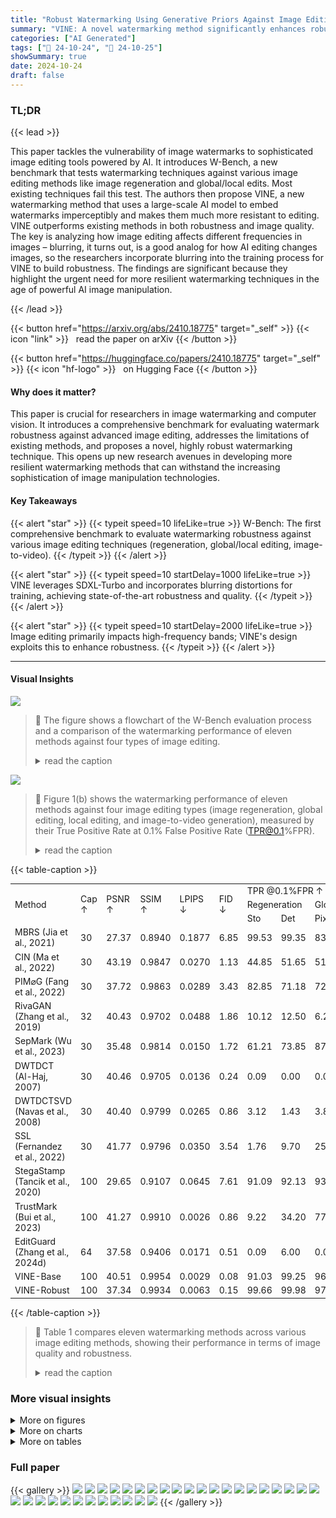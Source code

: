 ```yaml
---
title: "Robust Watermarking Using Generative Priors Against Image Editing: From Benchmarking to Advances"
summary: "VINE: A novel watermarking method significantly enhances robustness against advanced image editing techniques while maintaining high image quality, outperforming existing methods."
categories: ["AI Generated"]
tags: ["🔖 24-10-24", "🤗 24-10-25"]
showSummary: true
date: 2024-10-24
draft: false
---
```


### TL;DR


{{< lead >}}

This paper tackles the vulnerability of image watermarks to sophisticated image editing tools powered by AI.  It introduces W-Bench, a new benchmark that tests watermarking techniques against various image editing methods like image regeneration and global/local edits.  Most existing techniques fail this test.  The authors then propose VINE, a new watermarking method that uses a large-scale AI model to embed watermarks imperceptibly and makes them much more resistant to editing.  VINE outperforms existing methods in both robustness and image quality.  The key is analyzing how image editing affects different frequencies in images – blurring, it turns out, is a good analog for how AI editing changes images, so the researchers incorporate blurring into the training process for VINE to build robustness.  The findings are significant because they highlight the urgent need for more resilient watermarking techniques in the age of powerful AI image manipulation.

{{< /lead >}}


{{< button href="https://arxiv.org/abs/2410.18775" target="_self" >}}
{{< icon "link" >}} &nbsp; read the paper on arXiv
{{< /button >}}

{{< button href="https://huggingface.co/papers/2410.18775" target="_self" >}}
{{< icon "hf-logo" >}} &nbsp; on Hugging Face
{{< /button >}}

#### Why does it matter?
This paper is crucial for researchers in image watermarking and computer vision.  It introduces a comprehensive benchmark for evaluating watermark robustness against advanced image editing, addresses the limitations of existing methods, and proposes a novel, highly robust watermarking technique. This opens up new research avenues in developing more resilient watermarking methods that can withstand the increasing sophistication of image manipulation technologies.
#### Key Takeaways

{{< alert "star" >}}
{{< typeit speed=10 lifeLike=true >}} W-Bench: The first comprehensive benchmark to evaluate watermarking robustness against various image editing techniques (regeneration, global/local editing, image-to-video). {{< /typeit >}}
{{< /alert >}}

{{< alert "star" >}}
{{< typeit speed=10 startDelay=1000 lifeLike=true >}} VINE leverages SDXL-Turbo and incorporates blurring distortions for training, achieving state-of-the-art robustness and quality. {{< /typeit >}}
{{< /alert >}}

{{< alert "star" >}}
{{< typeit speed=10 startDelay=2000 lifeLike=true >}} Image editing primarily impacts high-frequency bands; VINE's design exploits this to enhance robustness. {{< /typeit >}}
{{< /alert >}}

------
#### Visual Insights



![](figures/figures_2_0.png)

> 🔼 The figure shows a flowchart of the W-Bench evaluation process and a comparison of the watermarking performance of eleven methods against four types of image editing.
> <details>
> <summary>read the caption</summary>
> Figure 1: (a) Flowchart of the W-Bench evaluation process. (b) Watermarking performance. Each method is illustrated with a diamond and four bars. The area of the diamond represents the method's encoding capacity. The y-coordinate of the diamond's center indicates normalized image quality, calculated by averaging the normalized PSNR, SSIM, LPIPS, and FID between watermarked and input images. The x-coordinate represents robustness, measured by the True Positive Rate at a 0.1% False Positive Rate (TPR@0.1%FPR) averaged across four types of image editing methods, encompassing a total of seven distinct models and algorithms. The four bars are oriented to signify different editing tasks: image regeneration (left), global editing (top), local editing (right), and image-to-video generation (bottom). The length of each bar reflects the method's normalized TPR@0.1%FPR after each type of image editing-the longer the bar, the better the performance.
> </details>





![](charts/charts_2_0.png)

> 🔼 Figure 1(b) shows the watermarking performance of eleven methods against four image editing types (image regeneration, global editing, local editing, and image-to-video generation), measured by their True Positive Rate at 0.1% False Positive Rate (TPR@0.1%FPR).
> <details>
> <summary>read the caption</summary>
> Figure 1: (a) Flowchart of the W-Bench evaluation process. (b) Watermarking performance. Each method is illustrated with a diamond and four bars. The area of the diamond represents the method's encoding capacity. The y-coordinate of the diamond's center indicates normalized image quality, calculated by averaging the normalized PSNR, SSIM, LPIPS, and FID between watermarked and input images. The x-coordinate represents robustness, measured by the True Positive Rate at a 0.1% False Positive Rate (TPR@0.1%FPR) averaged across four types of image editing methods, encompassing a total of seven distinct models and algorithms. The four bars are oriented to signify different editing tasks: image regeneration (left), global editing (top), local editing (right), and image-to-video generation (bottom). The length of each bar reflects the method's normalized TPR@0.1%FPR after each type of image editing-the longer the bar, the better the performance.
> </details>





{{< table-caption >}}
<br><table id='2' style='font-size:14px'><tr><td rowspan="3">Method</td><td rowspan="3">Cap ↑</td><td rowspan="3">PSNR ↑</td><td rowspan="3">SSIM ↑</td><td rowspan="3">LPIPS ↓</td><td rowspan="3">FID ↓</td><td colspan="8">TPR @0.1%FPR ↑ (%) (averaged over all difficulty levels)</td></tr><tr><td colspan="2">Regeneration</td><td colspan="3">Global Editing</td><td colspan="2">Local Editing</td><td>I2V</td></tr><tr><td>Sto</td><td>Det</td><td>Pix2Pix</td><td>Ultra</td><td>Magic</td><td>Ultra</td><td>CtrlN</td><td>SVD</td></tr><tr><td>MBRS (Jia et al., 2021)</td><td>30</td><td>27.37</td><td>0.8940</td><td>0.1877</td><td>6.85</td><td>99.53</td><td>99.35</td><td>83.50</td><td>7.50</td><td>88.54</td><td>99.60</td><td>89.16</td><td>13.55</td></tr><tr><td>CIN (Ma et al., 2022)</td><td>30</td><td>43.19</td><td>0.9847</td><td>0.0270</td><td>1.13</td><td>44.85</td><td>51.65</td><td>51.40</td><td>17.00</td><td>68.38</td><td>51.28</td><td>66.04</td><td>2.93</td></tr><tr><td>PIM⌀G (Fang et al., 2022)</td><td>30</td><td>37.72</td><td>0.9863</td><td>0.0289</td><td>3.43</td><td>82.85</td><td>71.18</td><td>72.78</td><td>40.14</td><td>81.88</td><td>74.30</td><td>64.22</td><td>14.33</td></tr><tr><td>RivaGAN (Zhang et al., 2019)</td><td>32</td><td>40.43</td><td>0.9702</td><td>0.0488</td><td>1.86</td><td>10.12</td><td>12.50</td><td>6.22</td><td>4.14</td><td>33.96</td><td>34.28</td><td>56.92</td><td>3.15</td></tr><tr><td>SepMark (Wu et al., 2023)</td><td>30</td><td>35.48</td><td>0.9814</td><td>0.0150</td><td>1.72</td><td>61.21</td><td>73.85</td><td>87.74</td><td>51.84</td><td>82.58</td><td>92.94</td><td>97.14</td><td>8.81</td></tr><tr><td>DWTDCT (Al-Haj, 2007)</td><td>30</td><td>40.46</td><td>0.9705</td><td>0.0136</td><td>0.24</td><td>0.09</td><td>0.00</td><td>0.04</td><td>0.06</td><td>0.04</td><td>0.32</td><td>0.56</td><td>0.01</td></tr><tr><td>DWTDCTSVD (Navas et al., 2008)</td><td>30</td><td>40.40</td><td>0.9799</td><td>0.0265</td><td>0.86</td><td>3.12</td><td>1.43</td><td>3.82</td><td>4.02</td><td>30.84</td><td>24.56</td><td>50.04</td><td>0.76</td></tr><tr><td>SSL (Fernandez et al., 2022)</td><td>30</td><td>41.77</td><td>0.9796</td><td>0.0350</td><td>3.54</td><td>1.76</td><td>9.70</td><td>25.06</td><td>10.58</td><td>50.10</td><td>25.28</td><td>31.46</td><td>3.65</td></tr><tr><td>StegaStamp (Tancik et al., 2020)</td><td>100</td><td>29.65</td><td>0.9107</td><td>0.0645</td><td>7.61</td><td>91.09</td><td>92.13</td><td>93.72</td><td>51.24</td><td>91.18</td><td>98.84</td><td>99.06</td><td>30.85</td></tr><tr><td>TrustMark (Bui et al., 2023)</td><td>100</td><td>41.27</td><td>0.9910</td><td>0.0026</td><td>0.86</td><td>9.22</td><td>34.20</td><td>77.72</td><td>43.48</td><td>85.90</td><td>76.62</td><td>59.78</td><td>39.60</td></tr><tr><td>EditGuard (Zhang et al., 2024d)</td><td>64</td><td>37.58</td><td>0.9406</td><td>0.0171</td><td>0.51</td><td>0.09</td><td>6.00</td><td>0.06</td><td>1.16</td><td>0.24</td><td>0.18</td><td>2.66</td><td>0.18</td></tr><tr><td>VINE-Base</td><td>100</td><td>40.51</td><td>0.9954</td><td>0.0029</td><td>0.08</td><td>91.03</td><td>99.25</td><td>96.30</td><td>80.90</td><td>89.29</td><td>99.60</td><td>89.68</td><td>25.44</td></tr><tr><td>VINE-Robust</td><td>100</td><td>37.34</td><td>0.9934</td><td>0.0063</td><td>0.15</td><td>99.66</td><td>99.98</td><td>97.46</td><td>86.86</td><td>94.58</td><td>99.96</td><td>93.04</td><td>36.33</td></tr></table>{{< /table-caption >}}

> 🔼 Table 1 compares eleven watermarking methods across various image editing methods, showing their performance in terms of image quality and robustness.
> <details>
> <summary>read the caption</summary>
> Table 1: Comparison of watermarking performance in terms of watermarked image quality and detection accuracy across various image editing methods. Quality metrics are averaged over 10,000 images, and the TPR@0.1%FPR for each specific editing method is averaged over 5,000 images. The best value in each column is highlighted in bold, and the second best value is underlined. Abbreviations: Cap = Encoding Capacity; Sto = Stochastic Regeneration; Det = Deterministic Regeneration; Pix2Pix = Instruct-Pix2Pix; Ultra = UltraEdit; Magic = MagicBrush; CtrlN = ControlNet-Inpainting; SVD = Stable Video Diffusion.
> </details>



### More visual insights

<details>
<summary>More on figures
</summary>


![](figures/figures_4_0.png)

> 🔼 The figure illustrates how image editing affects the frequency spectrum of an image, showing that Instruct-Pix2Pix primarily removes high-frequency components while preserving low-frequency content.
> <details>
> <summary>read the caption</summary>
> Figure 2: Process for analyzing the impact of image editing on an image's frequency spectrum. In this example, the editing model Instruct-Pix2Pix, denoted as ∈(·), is employed. The function F(·) represents the Fourier transform, and we visualize its magnitude on a logarithmic scale.
> </details>



![](figures/figures_6_0.png)

> 🔼 The figure illustrates the architecture of the proposed VINE watermarking method, highlighting the use of SDXL-Turbo, a condition adaptor, zero-convolution layers, skip connections, and ConvNeXt-B.
> <details>
> <summary>read the caption</summary>
> Figure 4: The overall framework of our method, VINE. We utilize the pretrained one-step text-to-image model SDXL-Turbo as the watermark encoder. A condition adaptor is incorporated to fuse the watermark with the image before passing the information to the VAE encoder. Zero-convolution layers (Zhang et al., 2023) and skip connections are added for better perceptual similarity. For decoding the watermark, we employ ConvNeXt-B (Liu et al., 2022b) as the decoder, with an additional fully connected layer to output a 100-bit watermark. Throughout the entire training process, the SDXL-Turbo text prompt is set to null prompt. Figure 9 shows the condition adaptor architecture.
> </details>



![](figures/figures_9_0.png)

> 🔼 The figure shows a flowchart of the W-Bench evaluation process and a comparison of the watermarking performance of eleven methods against four types of image editing.
> <details>
> <summary>read the caption</summary>
> Figure 1: (a) Flowchart of the W-Bench evaluation process. (b) Watermarking performance. Each method is illustrated with a diamond and four bars. The area of the diamond represents the method's encoding capacity. The y-coordinate of the diamond's center indicates normalized image quality, calculated by averaging the normalized PSNR, SSIM, LPIPS, and FID between watermarked and input images. The x-coordinate represents robustness, measured by the True Positive Rate at a 0.1% False Positive Rate (TPR@0.1%FPR) averaged across four types of image editing methods, encompassing a total of seven distinct models and algorithms. The four bars are oriented to signify different editing tasks: image regeneration (left), global editing (top), local editing (right), and image-to-video generation (bottom). The length of each bar reflects the method's normalized TPR@0.1%FPR after each type of image editing-the longer the bar, the better the performance.
> </details>



![](figures/figures_25_0.png)

> 🔼 Figure 1 shows the flowchart of the W-Bench evaluation process and a comparison of the watermarking performance of eleven methods across four types of image editing tasks.
> <details>
> <summary>read the caption</summary>
> Figure 1: (a) Flowchart of the W-Bench evaluation process. (b) Watermarking performance. Each method is illustrated with a diamond and four bars. The area of the diamond represents the method's encoding capacity. The y-coordinate of the diamond's center indicates normalized image quality, calculated by averaging the normalized PSNR, SSIM, LPIPS, and FID between watermarked and input images. The x-coordinate represents robustness, measured by the True Positive Rate at a 0.1% False Positive Rate (TPR@0.1%FPR) averaged across four types of image editing methods, encompassing a total of seven distinct models and algorithms. The four bars are oriented to signify different editing tasks: image regeneration (left), global editing (top), local editing (right), and image-to-video generation (bottom). The length of each bar reflects the method's normalized TPR@0.1%FPR after each type of image editing-the longer the bar, the better the performance.
> </details>



![](figures/figures_27_0.png)

> 🔼 Figure 1 shows a flowchart of the W-Bench evaluation process and a comparison of the watermarking performance of eleven methods across four types of image editing, showing robustness and image quality.
> <details>
> <summary>read the caption</summary>
> Figure 1: (a) Flowchart of the W-Bench evaluation process. (b) Watermarking performance. Each method is illustrated with a diamond and four bars. The area of the diamond represents the method's encoding capacity. The y-coordinate of the diamond's center indicates normalized image quality, calculated by averaging the normalized PSNR, SSIM, LPIPS, and FID between watermarked and input images. The x-coordinate represents robustness, measured by the True Positive Rate at a 0.1% False Positive Rate (TPR@0.1%FPR) averaged across four types of image editing methods, encompassing a total of seven distinct models and algorithms. The four bars are oriented to signify different editing tasks: image regeneration (left), global editing (top), local editing (right), and image-to-video generation (bottom). The length of each bar reflects the method's normalized TPR@0.1%FPR after each type of image editing-the longer the bar, the better the performance.
> </details>



![](figures/figures_28_0.png)

> 🔼 Figure 1 shows a flowchart of the W-Bench evaluation process and a comparison of the watermarking performance of eleven methods against four types of image editing.
> <details>
> <summary>read the caption</summary>
> Figure 1: (a) Flowchart of the W-Bench evaluation process. (b) Watermarking performance. Each method is illustrated with a diamond and four bars. The area of the diamond represents the method's encoding capacity. The y-coordinate of the diamond's center indicates normalized image quality, calculated by averaging the normalized PSNR, SSIM, LPIPS, and FID between watermarked and input images. The x-coordinate represents robustness, measured by the True Positive Rate at a 0.1% False Positive Rate (TPR@0.1%FPR) averaged across four types of image editing methods, encompassing a total of seven distinct models and algorithms. The four bars are oriented to signify different editing tasks: image regeneration (left), global editing (top), local editing (right), and image-to-video generation (bottom). The length of each bar reflects the method's normalized TPR@0.1%FPR after each type of image editing-the longer the bar, the better the performance.
> </details>



![](figures/figures_29_0.png)

> 🔼 Figure 1 shows a flowchart of the W-Bench evaluation process and a comparison of the watermarking performance of eleven methods against four types of image editing.
> <details>
> <summary>read the caption</summary>
> Figure 1: (a) Flowchart of the W-Bench evaluation process. (b) Watermarking performance. Each method is illustrated with a diamond and four bars. The area of the diamond represents the method's encoding capacity. The y-coordinate of the diamond's center indicates normalized image quality, calculated by averaging the normalized PSNR, SSIM, LPIPS, and FID between watermarked and input images. The x-coordinate represents robustness, measured by the True Positive Rate at a 0.1% False Positive Rate (TPR@0.1%FPR) averaged across four types of image editing methods, encompassing a total of seven distinct models and algorithms. The four bars are oriented to signify different editing tasks: image regeneration (left), global editing (top), local editing (right), and image-to-video generation (bottom). The length of each bar reflects the method's normalized TPR@0.1%FPR after each type of image editing-the longer the bar, the better the performance.
> </details>



![](figures/figures_32_0.png)

> 🔼 The figure shows a flowchart of the W-Bench evaluation process and a comparison of the watermarking performance of eleven methods against four types of image editing.
> <details>
> <summary>read the caption</summary>
> Figure 1: (a) Flowchart of the W-Bench evaluation process. (b) Watermarking performance. Each method is illustrated with a diamond and four bars. The area of the diamond represents the method's encoding capacity. The y-coordinate of the diamond's center indicates normalized image quality, calculated by averaging the normalized PSNR, SSIM, LPIPS, and FID between watermarked and input images. The x-coordinate represents robustness, measured by the True Positive Rate at a 0.1% False Positive Rate (TPR@0.1%FPR) averaged across four types of image editing methods, encompassing a total of seven distinct models and algorithms. The four bars are oriented to signify different editing tasks: image regeneration (left), global editing (top), local editing (right), and image-to-video generation (bottom). The length of each bar reflects the method's normalized TPR@0.1%FPR after each type of image editing-the longer the bar, the better the performance.
> </details>



</details>



<details>
<summary>More on charts
</summary>


![](charts/charts_5_0.png "🔼 Figure 3: Impact of various image editing techniques and distortions on the frequency spectra of images. Results are averaged over 1,000 images. Image editing methods tend to remove frequency patterns in the mid- and high-frequency bands, while low-frequency patterns remain largely unaffected. This trend is also observed with blurring distortions such as pixelation and defocus blur. In contrast, commonly used distortions like JPEG compression and saturation do not exhibit similar behavior in the frequency domain. The analysis of SVD is not included, as it removes all patterns, rendering them invisible to the human eye.")

> 🔼 The chart visualizes the impact of image editing techniques and distortions on the frequency spectra of images, showing that image editing predominantly removes high-frequency patterns while low-frequency patterns remain relatively unaffected.
> <details>
> <summary>read the caption</summary>
> Figure 3: Impact of various image editing techniques and distortions on the frequency spectra of images. Results are averaged over 1,000 images. Image editing methods tend to remove frequency patterns in the mid- and high-frequency bands, while low-frequency patterns remain largely unaffected. This trend is also observed with blurring distortions such as pixelation and defocus blur. In contrast, commonly used distortions like JPEG compression and saturation do not exhibit similar behavior in the frequency domain. The analysis of SVD is not included, as it removes all patterns, rendering them invisible to the human eye.
> </details>


![](charts/charts_20_0.png "🔼 Figure 1: (a) Flowchart of the W-Bench evaluation process. (b) Watermarking performance. Each method is illustrated with a diamond and four bars. The area of the diamond represents the method's encoding capacity. The y-coordinate of the diamond's center indicates normalized image quality, calculated by averaging the normalized PSNR, SSIM, LPIPS, and FID between watermarked and input images. The x-coordinate represents robustness, measured by the True Positive Rate at a 0.1% False Positive Rate (TPR@0.1%FPR) averaged across four types of image editing methods, encompassing a total of seven distinct models and algorithms. The four bars are oriented to signify different editing tasks: image regeneration (left), global editing (top), local editing (right), and image-to-video generation (bottom). The length of each bar reflects the method's normalized TPR@0.1%FPR after each type of image editing—the longer the bar, the better the performance.")

> 🔼 The chart shows a comparison of eleven watermarking methods based on their encoding capacity, image quality, and robustness against four types of image editing techniques.
> <details>
> <summary>read the caption</summary>
> Figure 1: (a) Flowchart of the W-Bench evaluation process. (b) Watermarking performance. Each method is illustrated with a diamond and four bars. The area of the diamond represents the method's encoding capacity. The y-coordinate of the diamond's center indicates normalized image quality, calculated by averaging the normalized PSNR, SSIM, LPIPS, and FID between watermarked and input images. The x-coordinate represents robustness, measured by the True Positive Rate at a 0.1% False Positive Rate (TPR@0.1%FPR) averaged across four types of image editing methods, encompassing a total of seven distinct models and algorithms. The four bars are oriented to signify different editing tasks: image regeneration (left), global editing (top), local editing (right), and image-to-video generation (bottom). The length of each bar reflects the method's normalized TPR@0.1%FPR after each type of image editing—the longer the bar, the better the performance.
> </details>


![](charts/charts_22_0.png "🔼 Figure 7: Performance of watermarking methods at a resolution of 512x512 pixels under (a) Gaussian blurring, (b) brightness adjustments, (c) contrast modifications, (d) Gaussian noise, and (e) JPEG compression.")

> 🔼 The chart displays the performance of eleven watermarking methods against five different image distortions at a resolution of 512x512 pixels, measured by TPR@0.1%FPR, TPR@1%FPR, bit accuracy, and AUROC.
> <details>
> <summary>read the caption</summary>
> Figure 7: Performance of watermarking methods at a resolution of 512x512 pixels under (a) Gaussian blurring, (b) brightness adjustments, (c) contrast modifications, (d) Gaussian noise, and (e) JPEG compression.
> </details>


![](charts/charts_22_1.png "🔼 Figure 7: Performance of watermarking methods at a resolution of 512x512 pixels under (a) Gaussian blurring, (b) brightness adjustments, (c) contrast modifications, (d) Gaussian noise, and (e) JPEG compression.")

> 🔼 The chart displays the performance of eleven watermarking methods against five different image distortions at a resolution of 512x512 pixels, measuring true positive rate at 0.1% false positive rate (TPR@0.1%FPR), true positive rate at 1% false positive rate (TPR@1%FPR), bit accuracy, and area under the ROC curve (AUROC).
> <details>
> <summary>read the caption</summary>
> Figure 7: Performance of watermarking methods at a resolution of 512x512 pixels under (a) Gaussian blurring, (b) brightness adjustments, (c) contrast modifications, (d) Gaussian noise, and (e) JPEG compression.
> </details>


![](charts/charts_22_2.png "🔼 Figure 7: Performance of watermarking methods at a resolution of 512x512 pixels under (a) Gaussian blurring, (b) brightness adjustments, (c) contrast modifications, (d) Gaussian noise, and (e) JPEG compression.")

> 🔼 The chart displays the performance of eleven watermarking methods against five types of image distortions at a resolution of 512x512 pixels, showing their robustness and quality.
> <details>
> <summary>read the caption</summary>
> Figure 7: Performance of watermarking methods at a resolution of 512x512 pixels under (a) Gaussian blurring, (b) brightness adjustments, (c) contrast modifications, (d) Gaussian noise, and (e) JPEG compression.
> </details>


![](charts/charts_22_3.png "🔼 Figure 5: The performance of watermarking methods under (a) Stochastic regeneration, (b) Global editing, and (c) Local editing. Additional results are available in Figure 16.")

> 🔼 The chart displays the performance of eleven watermarking methods across various difficulty levels for stochastic image regeneration, global image editing, and local image editing, showing TPR@0.1%FPR, TPR@1%FPR, bit accuracy, and AUROC.
> <details>
> <summary>read the caption</summary>
> Figure 5: The performance of watermarking methods under (a) Stochastic regeneration, (b) Global editing, and (c) Local editing. Additional results are available in Figure 16.
> </details>


![](charts/charts_22_4.png "🔼 Figure 7: Performance of watermarking methods at a resolution of 512x512 pixels under (a) Gaussian blurring, (b) brightness adjustments, (c) contrast modifications, (d) Gaussian noise, and (e) JPEG compression.")

> 🔼 The chart displays the performance of eleven watermarking methods against five different image distortions at a resolution of 512x512 pixels, measuring TPR@0.1%FPR, TPR@1%FPR, bit accuracy, and AUROC.
> <details>
> <summary>read the caption</summary>
> Figure 7: Performance of watermarking methods at a resolution of 512x512 pixels under (a) Gaussian blurring, (b) brightness adjustments, (c) contrast modifications, (d) Gaussian noise, and (e) JPEG compression.
> </details>


![](charts/charts_22_5.png "🔼 Figure 7: Performance of watermarking methods at a resolution of 512x512 pixels under (a) Gaussian blurring, (b) brightness adjustments, (c) contrast modifications, (d) Gaussian noise, and (e) JPEG compression.")

> 🔼 The chart displays the performance of eleven watermarking methods across various image distortions at a resolution of 512x512 pixels.
> <details>
> <summary>read the caption</summary>
> Figure 7: Performance of watermarking methods at a resolution of 512x512 pixels under (a) Gaussian blurring, (b) brightness adjustments, (c) contrast modifications, (d) Gaussian noise, and (e) JPEG compression.
> </details>


![](charts/charts_22_6.png "🔼 Figure 5: The performance of watermarking methods under (a) Stochastic regeneration, (b) Global editing, and (c) Local editing. Additional results are available in Figure 16.")

> 🔼 The chart displays the performance of eleven watermarking methods across various difficulty levels for stochastic image regeneration, global image editing, and local image editing, showing their true positive rates at 0.1% false positive rate.
> <details>
> <summary>read the caption</summary>
> Figure 5: The performance of watermarking methods under (a) Stochastic regeneration, (b) Global editing, and (c) Local editing. Additional results are available in Figure 16.
> </details>


![](charts/charts_22_7.png "🔼 Figure 5: The performance of watermarking methods under (a) Stochastic regeneration, (b) Global editing, and (c) Local editing. Additional results are available in Figure 16.")

> 🔼 The chart displays the performance of eleven watermarking methods across various difficulty levels of three image editing techniques: stochastic regeneration, global editing, and local editing.
> <details>
> <summary>read the caption</summary>
> Figure 5: The performance of watermarking methods under (a) Stochastic regeneration, (b) Global editing, and (c) Local editing. Additional results are available in Figure 16.
> </details>


![](charts/charts_22_8.png "🔼 Figure 7: Performance of watermarking methods at a resolution of 512x512 pixels under (a) Gaussian blurring, (b) brightness adjustments, (c) contrast modifications, (d) Gaussian noise, and (e) JPEG compression.")

> 🔼 The chart displays the performance of eleven watermarking methods against five different image distortions at a resolution of 512x512 pixels, measured by TPR@0.1%FPR, TPR@1%FPR, bit accuracy, and AUROC.
> <details>
> <summary>read the caption</summary>
> Figure 7: Performance of watermarking methods at a resolution of 512x512 pixels under (a) Gaussian blurring, (b) brightness adjustments, (c) contrast modifications, (d) Gaussian noise, and (e) JPEG compression.
> </details>


![](charts/charts_22_9.png "🔼 Figure 5: The performance of watermarking methods under (a) Stochastic regeneration, (b) Global editing, and (c) Local editing. Additional results are available in Figure 16.")

> 🔼 The chart displays the performance of eleven watermarking methods across various difficulty levels for three types of image editing: stochastic regeneration, global editing, and local editing.
> <details>
> <summary>read the caption</summary>
> Figure 5: The performance of watermarking methods under (a) Stochastic regeneration, (b) Global editing, and (c) Local editing. Additional results are available in Figure 16.
> </details>


![](charts/charts_22_10.png "🔼 Figure 3: Impact of various image editing techniques and distortions on the frequency spectra of images. Results are averaged over 1,000 images. Image editing methods tend to remove frequency patterns in the mid- and high-frequency bands, while low-frequency patterns remain largely unaffected. This trend is also observed with blurring distortions such as pixelation and defocus blur. In contrast, commonly used distortions like JPEG compression and saturation do not exhibit similar behavior in the frequency domain. The analysis of SVD is not included, as it removes all patterns, rendering them invisible to the human eye.")

> 🔼 The chart illustrates how different image editing techniques and distortions affect the frequency components of images, revealing that image editing primarily removes high-frequency information while leaving low frequencies relatively unchanged.
> <details>
> <summary>read the caption</summary>
> Figure 3: Impact of various image editing techniques and distortions on the frequency spectra of images. Results are averaged over 1,000 images. Image editing methods tend to remove frequency patterns in the mid- and high-frequency bands, while low-frequency patterns remain largely unaffected. This trend is also observed with blurring distortions such as pixelation and defocus blur. In contrast, commonly used distortions like JPEG compression and saturation do not exhibit similar behavior in the frequency domain. The analysis of SVD is not included, as it removes all patterns, rendering them invisible to the human eye.
> </details>


![](charts/charts_22_11.png "🔼 Figure 1: (a) Flowchart of the W-Bench evaluation process. (b) Watermarking performance. Each method is illustrated with a diamond and four bars. The area of the diamond represents the method's encoding capacity. The y-coordinate of the diamond's center indicates normalized image quality, calculated by averaging the normalized PSNR, SSIM, LPIPS, and FID between watermarked and input images. The x-coordinate represents robustness, measured by the True Positive Rate at a 0.1% False Positive Rate (TPR@0.1%FPR) averaged across four types of image editing methods, encompassing a total of seven distinct models and algorithms. The four bars are oriented to signify different editing tasks: image regeneration (left), global editing (top), local editing (right), and image-to-video generation (bottom). The length of each bar reflects the method's normalized TPR@0.1%FPR after each type of image editing-the longer the bar, the better the performance.")

> 🔼 Figure 1(b) shows a comparison of eleven watermarking methods' performance across four image editing tasks (image regeneration, global editing, local editing, and image-to-video generation), measured by TPR@0.1%FPR, image quality, and encoding capacity.
> <details>
> <summary>read the caption</summary>
> Figure 1: (a) Flowchart of the W-Bench evaluation process. (b) Watermarking performance. Each method is illustrated with a diamond and four bars. The area of the diamond represents the method's encoding capacity. The y-coordinate of the diamond's center indicates normalized image quality, calculated by averaging the normalized PSNR, SSIM, LPIPS, and FID between watermarked and input images. The x-coordinate represents robustness, measured by the True Positive Rate at a 0.1% False Positive Rate (TPR@0.1%FPR) averaged across four types of image editing methods, encompassing a total of seven distinct models and algorithms. The four bars are oriented to signify different editing tasks: image regeneration (left), global editing (top), local editing (right), and image-to-video generation (bottom). The length of each bar reflects the method's normalized TPR@0.1%FPR after each type of image editing-the longer the bar, the better the performance.
> </details>


![](charts/charts_22_12.png "🔼 Figure 7: Performance of watermarking methods at a resolution of 512x512 pixels under (a) Gaussian blurring, (b) brightness adjustments, (c) contrast modifications, (d) Gaussian noise, and (e) JPEG compression.")

> 🔼 The chart displays the performance of eleven watermarking methods against five types of image distortions at a resolution of 512x512 pixels, showing the True Positive Rate at 0.1% False Positive Rate (TPR@0.1%FPR), TPR@1%FPR, bit accuracy, and AUROC across various levels of distortion.
> <details>
> <summary>read the caption</summary>
> Figure 7: Performance of watermarking methods at a resolution of 512x512 pixels under (a) Gaussian blurring, (b) brightness adjustments, (c) contrast modifications, (d) Gaussian noise, and (e) JPEG compression.
> </details>


![](charts/charts_22_13.png "🔼 Figure 7: Performance of watermarking methods at a resolution of 512x512 pixels under (a) Gaussian blurring, (b) brightness adjustments, (c) contrast modifications, (d) Gaussian noise, and (e) JPEG compression.")

> 🔼 The chart displays the performance of eleven watermarking methods across various image distortions at a resolution of 512x512 pixels, evaluating their robustness against Gaussian blurring, brightness adjustments, contrast modifications, Gaussian noise, and JPEG compression.
> <details>
> <summary>read the caption</summary>
> Figure 7: Performance of watermarking methods at a resolution of 512x512 pixels under (a) Gaussian blurring, (b) brightness adjustments, (c) contrast modifications, (d) Gaussian noise, and (e) JPEG compression.
> </details>


![](charts/charts_22_14.png "🔼 Figure 7: Performance of watermarking methods at a resolution of 512x512 pixels under (a) Gaussian blurring, (b) brightness adjustments, (c) contrast modifications, (d) Gaussian noise, and (e) JPEG compression.")

> 🔼 The chart displays the performance of different watermarking methods against various image distortions at a resolution of 512x512 pixels, showing their robustness to Gaussian blurring, brightness adjustments, contrast modifications, Gaussian noise, and JPEG compression.
> <details>
> <summary>read the caption</summary>
> Figure 7: Performance of watermarking methods at a resolution of 512x512 pixels under (a) Gaussian blurring, (b) brightness adjustments, (c) contrast modifications, (d) Gaussian noise, and (e) JPEG compression.
> </details>


![](charts/charts_22_15.png "🔼 Figure 7: Performance of watermarking methods at a resolution of 512x512 pixels under (a) Gaussian blurring, (b) brightness adjustments, (c) contrast modifications, (d) Gaussian noise, and (e) JPEG compression.")

> 🔼 The chart displays the performance of eleven watermarking methods against various image distortions at a resolution of 512x512 pixels.
> <details>
> <summary>read the caption</summary>
> Figure 7: Performance of watermarking methods at a resolution of 512x512 pixels under (a) Gaussian blurring, (b) brightness adjustments, (c) contrast modifications, (d) Gaussian noise, and (e) JPEG compression.
> </details>


![](charts/charts_22_16.png "🔼 Figure 5: The performance of watermarking methods under (a) Stochastic regeneration, (b) Global editing, and (c) Local editing. Additional results are available in Figure 16.")

> 🔼 The chart displays the performance of eleven watermarking methods across various difficulty levels for stochastic regeneration, global editing, and local editing, showing TPR@0.1%FPR, TPR@1%FPR, bit accuracy, and AUROC.
> <details>
> <summary>read the caption</summary>
> Figure 5: The performance of watermarking methods under (a) Stochastic regeneration, (b) Global editing, and (c) Local editing. Additional results are available in Figure 16.
> </details>


![](charts/charts_22_17.png "🔼 Figure 5: The performance of watermarking methods under (a) Stochastic regeneration, (b) Global editing, and (c) Local editing. Additional results are available in Figure 16.")

> 🔼 The chart displays the performance of eleven watermarking methods across various difficulty levels for stochastic image regeneration, global image editing, and local image editing.
> <details>
> <summary>read the caption</summary>
> Figure 5: The performance of watermarking methods under (a) Stochastic regeneration, (b) Global editing, and (c) Local editing. Additional results are available in Figure 16.
> </details>


![](charts/charts_22_18.png "🔼 Figure 7: Performance of watermarking methods at a resolution of 512x512 pixels under (a) Gaussian blurring, (b) brightness adjustments, (c) contrast modifications, (d) Gaussian noise, and (e) JPEG compression.")

> 🔼 The chart displays the performance of eleven watermarking methods against various image distortions at a resolution of 512x512 pixels.
> <details>
> <summary>read the caption</summary>
> Figure 7: Performance of watermarking methods at a resolution of 512x512 pixels under (a) Gaussian blurring, (b) brightness adjustments, (c) contrast modifications, (d) Gaussian noise, and (e) JPEG compression.
> </details>


![](charts/charts_23_0.png "🔼 Figure 1: (a) Flowchart of the W-Bench evaluation process. (b) Watermarking performance. Each method is illustrated with a diamond and four bars. The area of the diamond represents the method's encoding capacity. The y-coordinate of the diamond's center indicates normalized image quality, calculated by averaging the normalized PSNR, SSIM, LPIPS, and FID between watermarked and input images. The x-coordinate represents robustness, measured by the True Positive Rate at a 0.1% False Positive Rate (TPR@0.1%FPR) averaged across four types of image editing methods, encompassing a total of seven distinct models and algorithms. The four bars are oriented to signify different editing tasks: image regeneration (left), global editing (top), local editing (right), and image-to-video generation (bottom). The length of each bar reflects the method's normalized TPR@0.1%FPR after each type of image editing-the longer the bar, the better the performance.")

> 🔼 The chart displays the performance of eleven watermarking methods against various image editing techniques, showing robustness and image quality.
> <details>
> <summary>read the caption</summary>
> Figure 1: (a) Flowchart of the W-Bench evaluation process. (b) Watermarking performance. Each method is illustrated with a diamond and four bars. The area of the diamond represents the method's encoding capacity. The y-coordinate of the diamond's center indicates normalized image quality, calculated by averaging the normalized PSNR, SSIM, LPIPS, and FID between watermarked and input images. The x-coordinate represents robustness, measured by the True Positive Rate at a 0.1% False Positive Rate (TPR@0.1%FPR) averaged across four types of image editing methods, encompassing a total of seven distinct models and algorithms. The four bars are oriented to signify different editing tasks: image regeneration (left), global editing (top), local editing (right), and image-to-video generation (bottom). The length of each bar reflects the method's normalized TPR@0.1%FPR after each type of image editing-the longer the bar, the better the performance.
> </details>


![](charts/charts_24_0.png "🔼 Figure 1: (a) Flowchart of the W-Bench evaluation process. (b) Watermarking performance. Each method is illustrated with a diamond and four bars. The area of the diamond represents the method's encoding capacity. The y-coordinate of the diamond's center indicates normalized image quality, calculated by averaging the normalized PSNR, SSIM, LPIPS, and FID between watermarked and input images. The x-coordinate represents robustness, measured by the True Positive Rate at a 0.1% False Positive Rate (TPR@0.1%FPR) averaged across four types of image editing methods, encompassing a total of seven distinct models and algorithms. The four bars are oriented to signify different editing tasks: image regeneration (left), global editing (top), local editing (right), and image-to-video generation (bottom). The length of each bar reflects the method's normalized TPR@0.1%FPR after each type of image editing—the longer the bar, the better the performance.")

> 🔼 The chart displays a comparison of eleven watermarking methods' performance across four types of image editing, showing robustness and image quality.
> <details>
> <summary>read the caption</summary>
> Figure 1: (a) Flowchart of the W-Bench evaluation process. (b) Watermarking performance. Each method is illustrated with a diamond and four bars. The area of the diamond represents the method's encoding capacity. The y-coordinate of the diamond's center indicates normalized image quality, calculated by averaging the normalized PSNR, SSIM, LPIPS, and FID between watermarked and input images. The x-coordinate represents robustness, measured by the True Positive Rate at a 0.1% False Positive Rate (TPR@0.1%FPR) averaged across four types of image editing methods, encompassing a total of seven distinct models and algorithms. The four bars are oriented to signify different editing tasks: image regeneration (left), global editing (top), local editing (right), and image-to-video generation (bottom). The length of each bar reflects the method's normalized TPR@0.1%FPR after each type of image editing—the longer the bar, the better the performance.
> </details>


![](charts/charts_25_0.png "🔼 Figure 1: (a) Flowchart of the W-Bench evaluation process. (b) Watermarking performance. Each method is illustrated with a diamond and four bars. The area of the diamond represents the method's encoding capacity. The y-coordinate of the diamond's center indicates normalized image quality, calculated by averaging the normalized PSNR, SSIM, LPIPS, and FID between watermarked and input images. The x-coordinate represents robustness, measured by the True Positive Rate at a 0.1% False Positive Rate (TPR@0.1%FPR) averaged across four types of image editing methods, encompassing a total of seven distinct models and algorithms. The four bars are oriented to signify different editing tasks: image regeneration (left), global editing (top), local editing (right), and image-to-video generation (bottom). The length of each bar reflects the method's normalized TPR@0.1%FPR after each type of image editing-the longer the bar, the better the performance.")

> 🔼 The chart displays the performance of eleven watermarking methods against four types of image editing, showing their robustness, encoding capacity, and image quality.
> <details>
> <summary>read the caption</summary>
> Figure 1: (a) Flowchart of the W-Bench evaluation process. (b) Watermarking performance. Each method is illustrated with a diamond and four bars. The area of the diamond represents the method's encoding capacity. The y-coordinate of the diamond's center indicates normalized image quality, calculated by averaging the normalized PSNR, SSIM, LPIPS, and FID between watermarked and input images. The x-coordinate represents robustness, measured by the True Positive Rate at a 0.1% False Positive Rate (TPR@0.1%FPR) averaged across four types of image editing methods, encompassing a total of seven distinct models and algorithms. The four bars are oriented to signify different editing tasks: image regeneration (left), global editing (top), local editing (right), and image-to-video generation (bottom). The length of each bar reflects the method's normalized TPR@0.1%FPR after each type of image editing-the longer the bar, the better the performance.
> </details>


</details>



<details>
<summary>More on tables
</summary>


{{< table-caption >}}
<br><table id='2' style='font-size:14px'><tr><td rowspan="2">Config</td><td rowspan="2">Blurring Distortions</td><td colspan="5">Watermark Encoder</td><td rowspan="2">PSNR ↑</td><td rowspan="2">SSIM ↑</td><td rowspan="2">LPIPS ↓</td><td rowspan="2">FID ↓</td><td colspan="4">TPR@0.1%FPR ↑ (%)</td></tr><tr><td>Backbone</td><td>Condition</td><td>Skip</td><td>Pretrained</td><td>Finetune</td><td>Sto</td><td>Det</td><td>Pix2Pix</td><td>Ultra</td></tr><tr><td>Config A</td><td></td><td rowspan="3">Simple UNet</td><td rowspan="3">N.A.</td><td rowspan="3">N.A.</td><td rowspan="3">N.A.</td><td>x</td><td>38.21</td><td>0.9828</td><td>0.0148</td><td>1.69</td><td>54.61</td><td>66.86</td><td>64.24</td><td>32.62</td></tr><tr><td>Config B</td><td></td><td></td><td>35.85</td><td>0.9766</td><td>0.0257</td><td>2.12</td><td>86.85</td><td>92.28</td><td>80.98</td><td>62.14</td></tr><tr><td>Config C</td><td></td><td></td><td>31.24</td><td>0.9501</td><td>0.0458</td><td>4.67</td><td>98.59</td><td>99.29</td><td>96.01</td><td>84.60</td></tr><tr><td>Config D</td><td></td><td rowspan="5"></td><td>ControlNet</td><td></td><td></td><td></td><td>32.68</td><td>0.9640</td><td>0.0298</td><td>2.87</td><td>90.82</td><td>94.89</td><td>91.86</td><td>70.69</td></tr><tr><td>Config E</td><td>SDXL-Turbo</td><td>Cond. Adaptor</td><td></td><td></td><td>36.76</td><td></td><td>0.9856</td><td>0.0102</td><td>0.53</td><td>90.86</td><td>94.78</td><td>92.88</td><td>70.68</td></tr><tr><td>Config F (VINE-B)</td><td></td><td>Cond. Adaptor</td><td></td><td></td><td></td><td>40.51</td><td>0.9954</td><td>0.0029</td><td>0.08</td><td>91.03</td><td>99.25</td><td>96.30</td><td>80.90</td></tr><tr><td>Config G (VINE-R)</td><td></td><td>Cond. Adaptor</td><td></td><td></td><td>37.34</td><td></td><td>0.9934</td><td>0.0063</td><td>0.15</td><td>99.66</td><td>99.98</td><td>97.46</td><td>86.86</td></tr><tr><td>Config H</td><td></td><td>Cond. Adaptor</td><td></td><td></td><td></td><td>35.18</td><td>0.9812</td><td>0.0137</td><td>1.03</td><td>99.67</td><td>99.92</td><td>96.13</td><td>84.66</td></tr></table>{{< /table-caption >}}
> 🔼 {{ table.description }}
> <details>
> <summary>read the caption</summary>
> {{ table.caption }}
> </details>


> Table 1 compares eleven watermarking methods across various image editing methods in terms of image quality and robustness, showing the trade-off between these two aspects for each method.


{{< table-caption >}}
<table id='1' style='font-size:16px'><tr><td>Algorithm 1 Resolution scaling</td></tr><tr><td>1: Input: Input image Xo, binary watermark w 2: Output: Watermarked image Xw 3: Model: Watermark Encoder E(.) trained on the resolution of u x v</td></tr><tr><td>4: h, w ← Size(x。) 5: x⌀ ← x。/127.5 - 1 // normalize to range [-1, 1] 6: X⌀ ← interpolate(xo, (u, v)) 7: r ← E(x'。) - x' // resi dual image 8: r ← interpolate(r', (h, w)) 9: Xw ← clamp(x。 + r, -1, 1) 10: Xw ← Xw X 127.5 + 127.5</td></tr></table>{{< /table-caption >}}
> 🔼 {{ table.description }}
> <details>
> <summary>read the caption</summary>
> {{ table.caption }}
> </details>


> Table 1 compares eleven watermarking methods across various image editing methods in terms of image quality and robustness, measured by TPR@0.1%FPR.


{{< table-caption >}}
<br><table id='3' style='font-size:14px'><tr><td>Method</td><td>Resolution</td><td>Capacity ↑</td><td>PSNR ↑</td><td>SSIM ↑</td><td>LPIPS ↓</td><td>FID ↓</td><td>TPR@0.1%FPR ↑ (%)</td></tr><tr><td>MBRS (Jia et al., 2021)</td><td>128 x 128</td><td>30</td><td>25.14</td><td>0.8348</td><td>0.0821</td><td>13.51</td><td>100.0</td></tr><tr><td>CIN (Ma et al., 2022)</td><td>128 X 128</td><td>30</td><td>41.70</td><td>0.9812</td><td>0.0011</td><td>2.20</td><td>100.0</td></tr><tr><td>PIM⌀G (Fang et al., 2022)</td><td>128 X 128</td><td>30</td><td>37.54</td><td>0.9814</td><td>0.0140</td><td>2.97</td><td>100.0</td></tr><tr><td>SepMark (Wu et al., 2023)</td><td>128 X 128</td><td>30</td><td>35.50</td><td>0.9648</td><td>0.0116</td><td>2.95</td><td>100.0</td></tr><tr><td>StegaStamp (Tancik et al., 2020)</td><td>400 X 400</td><td>100</td><td>29.33</td><td>0.8992</td><td>0.1018</td><td>8.29</td><td>100.0</td></tr><tr><td>TrustMark (Bui et al., 2023)</td><td>256 x 256</td><td>100</td><td>40.94</td><td>0.9819</td><td>0.0015</td><td>1.04</td><td>100.0</td></tr><tr><td>VINE-Base</td><td>256 X 256</td><td>100</td><td>40.22</td><td>0.9961</td><td>0.0022</td><td>0.10</td><td>100.0</td></tr><tr><td>VINE-Robust</td><td>256 X 256</td><td>100</td><td>37.07</td><td>0.9942</td><td>0.0048</td><td>0.19</td><td>100.0</td></tr></table>{{< /table-caption >}}
> 🔼 {{ table.description }}
> <details>
> <summary>read the caption</summary>
> {{ table.caption }}
> </details>


> Table 1 compares eleven watermarking methods across various image editing techniques in terms of image quality and detection accuracy.


{{< table-caption >}}
<table id='2' style='font-size:14px'><tr><td rowspan="2">Method</td><td colspan="3">Instruct-Pix2Pix</td><td colspan="3">UltraEdit</td><td colspan="3">MagicBrush</td></tr><tr><td>CLIPdir ↑</td><td>CLIPimg ↑</td><td>CLIPout ↑</td><td>CLIPdir ↑</td><td>CLIPimg ↑</td><td>CLIP, out ↑</td><td>CLIPdir ↑</td><td>CLIPimg ↑</td><td>CLIPout ↑</td></tr><tr><td>Unwatermarked Image</td><td>0.2693</td><td>0.7283</td><td>0.2732</td><td>0.3230</td><td>0.7268</td><td>0.3008</td><td>0.3025</td><td>0.7913</td><td>0.2930</td></tr><tr><td>MBRS (Jia et al., 2021)</td><td>0.2494</td><td>0.7385</td><td>0.2733</td><td>0.2919</td><td>0.6654</td><td>0.2891</td><td>0.2857</td><td>0.7816</td><td>0.2929</td></tr><tr><td>CIN (Ma et al., 2022)</td><td>0.2625</td><td>0.7232</td><td>0.2729</td><td>0.3152</td><td>0.7111</td><td>0.3010</td><td>0.2949</td><td>0.7841</td><td>0.2928</td></tr><tr><td>PIM⌀G (Fang et al., 2022)</td><td>0.2518</td><td>0.7021</td><td>0.2746</td><td>0.3010</td><td>0.6940</td><td>0.3024</td><td>0.2815</td><td>0.7662</td><td>0.2962</td></tr><tr><td>RivaGAN (Zhang et al., 2019)</td><td>0.2647</td><td>0.7317</td><td>0.2721</td><td>0.3168</td><td>0.7133</td><td>0.3003</td><td>0.3020</td><td>0.7948</td><td>0.2930</td></tr><tr><td>SepMark (Wu et al., 2023)</td><td>0.2659</td><td>0.7292</td><td>0.2743</td><td>0.3145</td><td>0.7181</td><td>0.3002</td><td>0.2975</td><td>0.7891</td><td>0.2936</td></tr><tr><td>DWTDCT (Al-Haj, 2007)</td><td>0.2644</td><td>0.7317</td><td>0.2734</td><td>0.3189</td><td>0.7250</td><td>0.3009</td><td>0.2959</td><td>0.7942</td><td>0.2934</td></tr><tr><td>DWTDCTSVD (Navas et al., 2008)</td><td>0.2581</td><td>0.7220</td><td>0.2751</td><td>0.3115</td><td>0.7118</td><td>0.3004</td><td>0.2869</td><td>0.7793</td><td>0.2939</td></tr><tr><td>SSL (Fernandez et al., 2022)</td><td>0.2583</td><td>0.7218</td><td>0.2752</td><td>0.3093</td><td>0.7065</td><td>0.3019</td><td>0.2896</td><td>0.7780</td><td>0.2944</td></tr><tr><td>StegaStamp (Tancik et al., 2020)</td><td>0.2436</td><td>0.6826</td><td>0.2697</td><td>0.2904</td><td>0.6886</td><td>0.3007</td><td>0.2663</td><td>0.7512</td><td>0.2944</td></tr><tr><td>TrustMark (Bui et al., 2023)</td><td>0.2634</td><td>0.7181</td><td>0.2729</td><td>0.3172</td><td>0.7146</td><td>0.2994</td><td>0.2943</td><td>0.7853</td><td>0.2936</td></tr><tr><td>EditGuard (Zhang et al., 2024d)</td><td>0.2722</td><td>0.7045</td><td>0.2722</td><td>0.3155</td><td>0.7170</td><td>0.3021</td><td>0.2882</td><td>0.7708</td><td>0.2940</td></tr><tr><td>VINE-Base</td><td>0.2743</td><td>0.7260</td><td>0.2743</td><td>0.3186</td><td>0.7189</td><td>0.2996</td><td>0.2977</td><td>0.7889</td><td>0.2931</td></tr><tr><td>VINE-Robust</td><td>0.2624</td><td>0.7248</td><td>0.2715</td><td>0.3176</td><td>0.7183</td><td>0.3001</td><td>0.2981</td><td>0.7953</td><td>0.2940</td></tr></table>{{< /table-caption >}}
> 🔼 {{ table.description }}
> <details>
> <summary>read the caption</summary>
> {{ table.caption }}
> </details>


> Table 1 compares eleven watermarking methods across four image editing techniques (image regeneration, global editing, local editing, and image-to-video generation) based on image quality and robustness metrics.


{{< table-caption >}}
<table id='4' style='font-size:16px'><tr><td rowspan="2">Method</td><td colspan="3">ControlNet-Inpainting</td><td colspan="3">UltraEdit</td></tr><tr><td>CLIPdir ↑</td><td>CLIPimg ↑</td><td>CLIPout ↑</td><td>CLIPdir ↑</td><td>CLIPimg ↑</td><td>CLIPout ↑</td></tr><tr><td>Unwatermarked Image</td><td>0.1983</td><td>0.7076</td><td>0.2589</td><td>0.2778</td><td>0.7519</td><td>0.2917</td></tr><tr><td>MBRS (Jia et al., 2021)</td><td>0.1846</td><td>0.7058</td><td>0.2588</td><td>0.2657</td><td>0.7175</td><td>0.2913</td></tr><tr><td>CIN (Ma et al., 2022)</td><td>0.1966</td><td>0.7042</td><td>0.2613</td><td>0.2745</td><td>0.7389</td><td>0.2922</td></tr><tr><td>PIM⌀G (Fang et al., 2022)</td><td>0.1828</td><td>0.6909</td><td>0.2600</td><td>0.2578</td><td>0.7371</td><td>0.2920</td></tr><tr><td>RivaGAN (Zhang et al., 2019)</td><td>0.1975</td><td>0.7117</td><td>0.2612</td><td>0.2748</td><td>0.7469</td><td>0.2937</td></tr><tr><td>SepMark (Wu et al., 2023)</td><td>0.1932</td><td>0.7126</td><td>0.2582</td><td>0.2716</td><td>0.7588</td><td>0.2921</td></tr><tr><td>DWTDCT (Al-Haj, 2007)</td><td>0.1982</td><td>0.7197</td><td>0.2602</td><td>0.2776</td><td>0.7558</td><td>0.2924</td></tr><tr><td>DWTDCTSVD (Navas et al., 2008)</td><td>0.1922</td><td>0.6995</td><td>0.2608</td><td>0.2705</td><td>0.7469</td><td>0.2940</td></tr><tr><td>SSL (Fernandez et al., 2022)</td><td>0.1911</td><td>0.6995</td><td>0.2604</td><td>0.2677</td><td>0.7380</td><td>0.2940</td></tr><tr><td>StegaStamp (Tancik et al., 2020)</td><td>0.1752</td><td>0.6684</td><td>0.2606</td><td>0.2439</td><td>0.7246</td><td>0.2919</td></tr><tr><td>TrustMark (Bui et al., 2023)</td><td>0.1959</td><td>0.7001</td><td>0.2594</td><td>0.2728</td><td>0.7451</td><td>0.2919</td></tr><tr><td>EditGuard (Zhang et al., 2024d)</td><td>0.1921</td><td>0.6944</td><td>0.2606</td><td>0.2696</td><td>0.7392</td><td>0.2923</td></tr><tr><td>VINE-Base</td><td>0.1953</td><td>0.7023</td><td>0.2591</td><td>0.2726</td><td>0.7494</td><td>0.2906</td></tr><tr><td>VINE-Robust</td><td>0.1951</td><td>0.7030</td><td>0.2591</td><td>0.2710</td><td>0.7475</td><td>0.2909</td></tr></table>{{< /table-caption >}}
> 🔼 {{ table.description }}
> <details>
> <summary>read the caption</summary>
> {{ table.caption }}
> </details>


> Table 1 compares eleven watermarking methods across various image editing techniques (image regeneration, global editing, local editing, and image-to-video generation) in terms of image quality and robustness.


{{< table-caption >}}
<table id='4' style='font-size:14px'><tr><td>Method</td><td>Running Time per Image (s)</td><td>GPU Memory Usage (MB)</td></tr><tr><td>MBRS (Jia et al., 2021)</td><td>0.0053</td><td>938</td></tr><tr><td>CIN (Ma et al., 2022)</td><td>0.0741</td><td>2944</td></tr><tr><td>PIMoG (Fang et al., 2022)</td><td>0.0212</td><td>878</td></tr><tr><td>RivaGAN (Zhang et al., 2019)</td><td>-</td><td>-</td></tr><tr><td>SepMark (Wu et al., 2023)</td><td>0.0109</td><td>928</td></tr><tr><td>DWTDCT (Al-Haj, 2007)</td><td>-</td><td>-</td></tr><tr><td>DWTDCTSVD (Navas et al., 2008)</td><td>-</td><td>-</td></tr><tr><td>SSL (Fernandez et al., 2022)</td><td>2.1938</td><td>1072</td></tr><tr><td>StegaStamp (Tancik et al., 2020)</td><td>0.0672</td><td>1984</td></tr><tr><td>TrustMark (Bui et al., 2023)</td><td>0.0705</td><td>648</td></tr><tr><td>EditGuard (Zhang et al., 2024d)</td><td>0.2423</td><td>1638</td></tr><tr><td>VINE</td><td>0.0795</td><td>4982</td></tr></table>{{< /table-caption >}}
> 🔼 {{ table.description }}
> <details>
> <summary>read the caption</summary>
> {{ table.caption }}
> </details>


> Table 1 compares eleven watermarking methods across four image editing categories (image regeneration, global editing, local editing, and image-to-video generation) based on image quality and robustness metrics.


</details>


### Full paper

{{< gallery >}}
<img src="paper_images/1.png" class="grid-w50 md:grid-w33 xl:grid-w25" />
<img src="paper_images/2.png" class="grid-w50 md:grid-w33 xl:grid-w25" />
<img src="paper_images/3.png" class="grid-w50 md:grid-w33 xl:grid-w25" />
<img src="paper_images/4.png" class="grid-w50 md:grid-w33 xl:grid-w25" />
<img src="paper_images/5.png" class="grid-w50 md:grid-w33 xl:grid-w25" />
<img src="paper_images/6.png" class="grid-w50 md:grid-w33 xl:grid-w25" />
<img src="paper_images/7.png" class="grid-w50 md:grid-w33 xl:grid-w25" />
<img src="paper_images/8.png" class="grid-w50 md:grid-w33 xl:grid-w25" />
<img src="paper_images/9.png" class="grid-w50 md:grid-w33 xl:grid-w25" />
<img src="paper_images/10.png" class="grid-w50 md:grid-w33 xl:grid-w25" />
<img src="paper_images/11.png" class="grid-w50 md:grid-w33 xl:grid-w25" />
<img src="paper_images/12.png" class="grid-w50 md:grid-w33 xl:grid-w25" />
<img src="paper_images/13.png" class="grid-w50 md:grid-w33 xl:grid-w25" />
<img src="paper_images/14.png" class="grid-w50 md:grid-w33 xl:grid-w25" />
<img src="paper_images/15.png" class="grid-w50 md:grid-w33 xl:grid-w25" />
<img src="paper_images/16.png" class="grid-w50 md:grid-w33 xl:grid-w25" />
<img src="paper_images/17.png" class="grid-w50 md:grid-w33 xl:grid-w25" />
<img src="paper_images/18.png" class="grid-w50 md:grid-w33 xl:grid-w25" />
<img src="paper_images/19.png" class="grid-w50 md:grid-w33 xl:grid-w25" />
<img src="paper_images/20.png" class="grid-w50 md:grid-w33 xl:grid-w25" />
<img src="paper_images/21.png" class="grid-w50 md:grid-w33 xl:grid-w25" />
<img src="paper_images/22.png" class="grid-w50 md:grid-w33 xl:grid-w25" />
<img src="paper_images/23.png" class="grid-w50 md:grid-w33 xl:grid-w25" />
<img src="paper_images/24.png" class="grid-w50 md:grid-w33 xl:grid-w25" />
<img src="paper_images/25.png" class="grid-w50 md:grid-w33 xl:grid-w25" />
<img src="paper_images/26.png" class="grid-w50 md:grid-w33 xl:grid-w25" />
<img src="paper_images/27.png" class="grid-w50 md:grid-w33 xl:grid-w25" />
<img src="paper_images/28.png" class="grid-w50 md:grid-w33 xl:grid-w25" />
<img src="paper_images/29.png" class="grid-w50 md:grid-w33 xl:grid-w25" />
<img src="paper_images/30.png" class="grid-w50 md:grid-w33 xl:grid-w25" />
<img src="paper_images/31.png" class="grid-w50 md:grid-w33 xl:grid-w25" />
<img src="paper_images/32.png" class="grid-w50 md:grid-w33 xl:grid-w25" />
{{< /gallery >}}